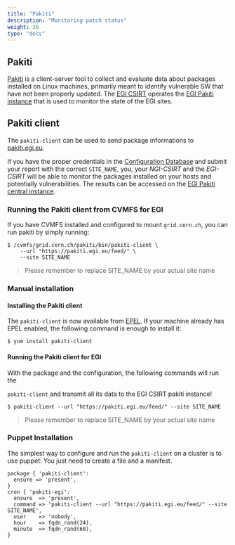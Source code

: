 ```yaml
---
title: "Pakiti"
description: "Monitoring patch status"
weight: 30
type: "docs"
---
```


## Pakiti

[Pakiti](https://github.com/CESNET/pakiti-server) is a client-server tool to
collect and evaluate data about packages installed on Linux machines, primarily
meant to identify vulnerable SW that have not been properly updated. The
[EGI CSIRT](https://csirt.egi.eu) operates the
[EGI Pakiti instance](https://pakiti.egi.eu) that is used to monitor the state
of the EGI sites.

## Pakiti client

The `pakiti-client` can be used to send package informations to
[pakiti.egi.eu](https://pakiti.egi.eu).

If you have the proper credentials in the
[Configuration Database](../../../configuration-database) and submit your report
with the correct `SITE_NAME`, you, your _NGI-CSIRT_ and the _EGI-CSIRT_ will be
able to monitor the packages installed on your hosts and potentially
vulnerabilities. The results can be accessed on the
[EGI Pakiti central instance](https://pakiti.egi.eu).

### Running the Pakiti client from CVMFS for EGI

If you have CVMFS installed and configured to mount `grid.cern.ch`, you can run
pakiti by simply running:

```shell
$ /cvmfs/grid.cern.ch/pakiti/bin/pakiti-client \
    --url "https://pakiti.egi.eu/feed/" \
    --site SITE_NAME
```

> Please remember to replace SITE_NAME by your actual site name

### Manual installation

#### Installing the Pakiti client

The `pakiti-client` is now available from
[EPEL](https://docs.fedoraproject.org/en-US/epel/). If your machine already has
EPEL enabled, the following command is enough to install it:

```shell
$ yum install pakiti-client
```

#### Running the Pakiti client for EGI

With the package and the configuration, the following commands will run the

`pakiti-client` and transmit all its data to the EGI CSIRT pakiti instance!

```shell
$ pakiti-client --url "https://pakiti.egi.eu/feed/" --site SITE_NAME
```

> Please remember to replace SITE_NAME by your actual site name

### Puppet Installation

The simplest way to configure and run the `pakiti-client` on a cluster is to use
puppet: You just need to create a file and a manifest.

```puppet
package { 'pakiti-client':
  ensure => 'present',
}
cron { 'pakiti-egi':
  ensure  => 'present',
  command => 'pakiti-client --url "https://pakiti.egi.eu/feed/" --site SITE_NAME',
  user    => 'nobody',
  hour    => fqdn_rand(24),
  minute  => fqdn_rand(60),
}
```
